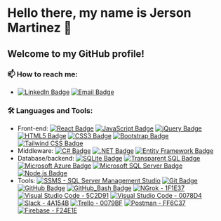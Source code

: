 # Hello there, my name is Jerson Martinez 👋 
## Welcome to my GitHub profile! 

### 📫 How to reach me:
- [![LinkedIn Badge](https://img.shields.io/badge/-Jerson_Martinez-blue?style=flat-square&logo=Linkedin&logoColor=white&link=https://www.linkedin.com/in/jerson-martinez-/)](https://www.linkedin.com/in/jerson-martinez-/)
  [![Email Badge](https://img.shields.io/badge/-jerson06221922%40gmail.com-red?style=flat-square&logo=Gmail&logoColor=white)](mailto:jerson06221922@gmail.com)

### 🛠 Languages and Tools:
- Front-end: 
[![React Badge](https://camo.githubusercontent.com/c7a25cc5d9e443dd52290d5a83bb37d31e590e4ecda617e8e045ea3c7d98473d/68747470733a2f2f696d672e736869656c64732e696f2f62616467652f2d52656163742d3230323332413f7374796c653d666c61742d737175617265266c6f676f3d7265616374266c6f676f436f6c6f723d363144414642)](https://reactjs.org/)
[![JavaScript Badge](https://camo.githubusercontent.com/e10595846cd7eba7f2604ef79547c8842681438201484ef4cb76fe974ead8d44/68747470733a2f2f696d672e736869656c64732e696f2f62616467652f2d4a6176615363726970742d4637444631453f7374796c653d666c61742d737175617265266c6f676f3d6a617661736372697074266c6f676f436f6c6f723d626c61636b)](https://www.javascript.com/)
[![jQuery Badge](https://camo.githubusercontent.com/9749ceaf3eb92cfc6cc4d21a91ed842310eb3c0e52ebfd3b6dd5d1e7862e0e1d/68747470733a2f2f696d672e736869656c64732e696f2f62616467652f2d6a51756572792d3037363941443f7374796c653d666c61742d737175617265266c6f676f3d6a7175657279266c6f676f436f6c6f723d7768697465)](https://jquery.com/)
[![HTML5 Badge](https://camo.githubusercontent.com/6010a85175edf5787bba645d2bdad7ec26f41aafce3f5a59569352de55deed74/68747470733a2f2f696d672e736869656c64732e696f2f62616467652f2d48544d4c352d4533344632363f7374796c653d666c61742d737175617265266c6f676f3d68746d6c35266c6f676f436f6c6f723d7768697465)](https://html.spec.whatwg.org/)
[![CSS3 Badge](https://camo.githubusercontent.com/18cbf6b1e54817d05ff8f447f59cd61ccb2698890b7331454205c0a1779ea246/68747470733a2f2f696d672e736869656c64732e696f2f62616467652f2d435353332d3135373242363f7374796c653d666c61742d737175617265266c6f676f3d63737333266c6f676f436f6c6f723d7768697465)](https://developer.mozilla.org/en-US/docs/Web/CSS)
[![Bootstrap Badge](https://camo.githubusercontent.com/ea1aeca7703830699a7ef1f1291ad4579e148577ec398cf86d1334f1368bc6d5/68747470733a2f2f696d672e736869656c64732e696f2f62616467652f2d426f6f7473747261702d3739353242333f7374796c653d666c61742d737175617265266c6f676f3d626f6f747374726170266c6f676f436f6c6f723d7768697465)](https://getbootstrap.com/)
[![Tailwind CSS Badge](https://camo.githubusercontent.com/aeaa3f7f4ca1ba2d946d336edc089fabbb828a1c1c7ecf9a4697f4fc179d6117/68747470733a2f2f696d672e736869656c64732e696f2f62616467652f2d5461696c77696e645f4353532d3338423241433f7374796c653d666c61742d737175617265266c6f676f3d7461696c77696e642d637373266c6f676f436f6c6f723d7768697465)](https://tailwindcss.com/)
- Middleware: 
[![C# Badge](https://camo.githubusercontent.com/273c7df76416a7d72c61473178fc2f342d0825c924f1e9a64a513cad2fa345f2/68747470733a2f2f696d672e736869656c64732e696f2f62616467652f2d432532332d3233393132303f7374796c653d666c61742d737175617265266c6f676f3d632d7368617270266c6f676f436f6c6f723d7768697465)](https://docs.microsoft.com/en-us/dotnet/csharp/)
[![.NET Badge](https://camo.githubusercontent.com/13f218a19c27f0672a4ba92227f99d3a196ea48ae33027ca22ceeeec88c19647/68747470733a2f2f696d672e736869656c64732e696f2f62616467652f2d2e4e45542d3531324244343f7374796c653d666c61742d737175617265266c6f676f3d2e6e6574266c6f676f436f6c6f723d7768697465)](URL_TO_YOUR_DOTNET_PAGE)
[![Entity Framework Badge](https://camo.githubusercontent.com/f74ca8d3c61ca7701b624f337be719757fba77c4b0cc303884c0262b4adcd8d5/68747470733a2f2f696d672e736869656c64732e696f2f62616467652f2d456e746974792532304672616d65776f726b2d3531324244343f7374796c653d666c61742d737175617265266c6f676f3d656e746974792d6672616d65776f726b266c6f676f436f6c6f723d7768697465)](URL_TO_YOUR_ENTITY_FRAMEWORK_PAGE)
- Database/backend:
[![SQLite Badge](https://camo.githubusercontent.com/c9977226398d9931795a1617c960349a875e3d8c4342a00b3e831942282f4720/68747470733a2f2f696d672e736869656c64732e696f2f62616467652f2d53514c2d3333363739313f7374796c653d666c61742d737175617265266c6f676f3d73716c697465266c6f676f436f6c6f723d7768697465)](URL_TO_YOUR_SQLITE_PAGE)
[![Transparent SQL Badge](https://camo.githubusercontent.com/2fc227da68e8a8e05596a1b3a42786dd4b9790fb2d2ca484bac217255bb688f6/68747470733a2f2f696d672e736869656c64732e696f2f62616467652f2d5472616e736163745f53514c2d3333363739313f7374796c653d666c61742d737175617265266c6f676f3d7472616e736163742d73716c266c6f676f436f6c6f723d7768697465)](URL_TO_YOUR_TRANSPARENT_SQL_PAGE)
[![Microsoft Azure Badge](https://camo.githubusercontent.com/c5e5d66e045721b50e424180e39922d006d4fff5876e4249ae441fc7716fd3d2/68747470733a2f2f696d672e736869656c64732e696f2f62616467652f2d4d6963726f736f66745f417a7572652d3030373844343f7374796c653d666c61742d737175617265266c6f676f3d6d6963726f736f6674617a757265266c6f676f436f6c6f723d7768697465)](URL_TO_YOUR_MICROSOFT_AZURE_PAGE)
[![Microsoft SQL Server Badge](https://camo.githubusercontent.com/21176fb5f6469caf4646ca3162c6cb9453eab0c375485d6152757ffe166c00f7/68747470733a2f2f696d672e736869656c64732e696f2f62616467652f4d6963726f736f667425323053514c2532305365727665722d4343323932373f7374796c653d666c61742d737175617265266c6f676f3d6d6963726f736f667425323073716c253230736572766572266c6f676f436f6c6f723d7768697465)](URL_TO_YOUR_MICROSOFT_SQL_SERVER_PAGE)
[![Node.js Badge](https://camo.githubusercontent.com/744f7bae49b951b8b34c90c75075464fe8acc95ee2c8a1a782ee92c5629b3425/68747470733a2f2f696d672e736869656c64732e696f2f62616467652f2d4e6f64652e6a732d3333393933333f7374796c653d666c61742d737175617265266c6f676f3d6e6f64652e6a73266c6f676f436f6c6f723d7768697465)](URL_TO_YOUR_NODE_JS_PAGE)
- Tools:
[![SSMS - SQL Server Management Studio](https://camo.githubusercontent.com/e1d981a88be4586cf934eb9406da886e16f139722157d0780de78adb031cf087/68747470733a2f2f696d672e736869656c64732e696f2f62616467652f2d53534d532d4343323932373f7374796c653d666c61742d737175617265266c6f676f3d6d6963726f736f667473716c736572766572266c6f676f436f6c6f723d7768697465)](https://www.microsoft.com/en-us/sql-server)
[![Git Badge](https://camo.githubusercontent.com/3d4a55e7d45198177f13f9f10c536edd2970c43d753759585e3391d04677e56d/68747470733a2f2f696d672e736869656c64732e696f2f62616467652f2d4769742d4630353033323f7374796c653d666c61742d737175617265266c6f676f3d676974266c6f676f436f6c6f723d7768697465)](https://git-scm.com)
[![GitHub Badge](https://camo.githubusercontent.com/498b1ba4de89d10ba01d784ccfa732f886cd6d56b59d56499fad461aee7138dd/68747470733a2f2f696d672e736869656c64732e696f2f62616467652f2d4769744875622d3138313731373f7374796c653d666c61742d737175617265266c6f676f3d676974687562266c6f676f436f6c6f723d7768697465)](https://github.com)
[![GitHub_Bash Badge](https://camo.githubusercontent.com/ad5d84bf67a04cc98296e24c3009d0cafb6f50d79a1162a5819bf162ff09d139/68747470733a2f2f696d672e736869656c64732e696f2f62616467652f2d4769745f426173682d3445414132353f7374796c653d666c61742d737175617265266c6f676f3d676e752d62617368266c6f676f436f6c6f723d7768697465)](https://gnu-bash)
[![NGrok - 1F1E37](https://camo.githubusercontent.com/86880a292a4ba50dce9663acb50b59da48f41acbb442bf19fd8f3e597ef99887/68747470733a2f2f696d672e736869656c64732e696f2f62616467652f2d4e67726f6b2d3146314533373f7374796c653d666c61742d737175617265266c6f676f3d6e67726f6b266c6f676f436f6c6f723d7768697465)](https://ngrok.com/)
[![Visual Studio Code - 5C2D91](https://camo.githubusercontent.com/7a080bccb0e50a5a4b03dd76786c5764818e0614e774a542f34f14ffecca3594/68747470733a2f2f696d672e736869656c64732e696f2f62616467652f2d56697375616c5f53747564696f2d3543324439313f7374796c653d666c61742d737175617265266c6f676f3d76697375616c73747564696f266c6f676f436f6c6f723d7768697465)](https://visualstudio.microsoft.com/)
[![Visual Studio Code - 0078D4](https://camo.githubusercontent.com/02510c5ae55c7465b9ec0c7309eff6326477cbcffa155adffebd2f5510f12690/68747470733a2f2f696d672e736869656c64732e696f2f62616467652f2d56535f436f64652d3030374143433f7374796c653d666c61742d737175617265266c6f676f3d76697375616c73747564696f636f6465266c6f676f436f6c6f723d7768697465)](https://visualstudio.com)
[![Slack - 4A154B](https://camo.githubusercontent.com/1a4464ec786fc918a80c3fd5c6cdcbf78c95f77f20a531cf30a8f593894ecf31/68747470733a2f2f696d672e736869656c64732e696f2f62616467652f2d536c61636b2d3441313534423f7374796c653d666c61742d737175617265266c6f676f3d736c61636b266c6f676f436f6c6f723d7768697465)](https://slack.com/)
[![Trello - 0079BF](https://camo.githubusercontent.com/622dfcc87ec4ff78086065024bf1f083352601bbc509fd8faf01866b2e2359c6/68747470733a2f2f696d672e736869656c64732e696f2f62616467652f2d5472656c6c6f2d3030373942463f7374796c653d666c61742d737175617265266c6f676f3d7472656c6c6f266c6f676f436f6c6f723d7768697465)](https://trello.com/)
[![Postman - FF6C37](https://camo.githubusercontent.com/9979e17e880c21b17a565c75a46d36627a90e2ee3761f6e5ee26666a8554dee8/68747470733a2f2f696d672e736869656c64732e696f2f62616467652f2d506f73746d616e2d4646364333373f7374796c653d666c61742d737175617265266c6f676f3d706f73746d616e266c6f676f436f6c6f723d7768697465)](https://www.postman.com/)
[![Firebase - F24E1E](https://camo.githubusercontent.com/6cde9d117f89542702e6b0f8e3fc6a3cbdb36737b9f5051fe630515a38162ba7/68747470733a2f2f696d672e736869656c64732e696f2f62616467652f2d4669676d612d4632344531453f7374796c653d666c61742d737175617265266c6f676f3d6669676d61266c6f676f436f6c6f723d7768697465)](https://firebase.google.com/)
